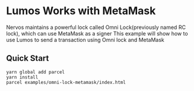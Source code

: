 # Lumos Works with MetaMask

Nervos maintains a powerful lock called Omni Lock(previously named RC lock), which can use MetaMask as a signer This example will show how to use Lumos to send a transaction using Omni lock and MetaMask

## Quick Start

```
yarn global add parcel
yarn install
parcel examples/omni-lock-metamask/index.html
```
